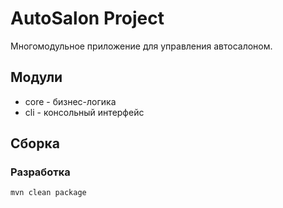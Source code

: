 # AutoSalon Project

Многомодульное приложение для управления автосалоном.

## Модули
- core - бизнес-логика
- cli - консольный интерфейс

## Сборка

### Разработка
```bash
mvn clean package